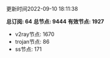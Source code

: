更新时间2022-09-10 18:11:38

**总订阅: 64**
**总节点: 9444**
**有效节点: 1927**
- v2ray节点: 1670
- trojan节点: 86
- ss节点: 171
